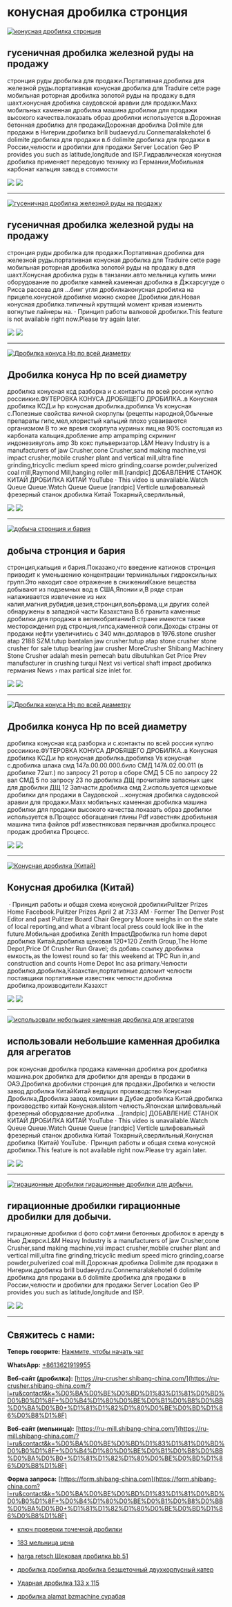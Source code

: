 # конусная дробилка стронция

<a href="https://swt.shibang-china.com/?l=ru&img&k=%D0%BA%D0%BE%D0%BD%D1%83%D1%81%D0%BD%D0%B0%D1%8F+%D0%B4%D1%80%D0%BE%D0%B1%D0%B8%D0%BB%D0%BA%D0%B0+%D1%81%D1%82%D1%80%D0%BE%D0%BD%D1%86%D0%B8%D1%8F" target="_blank">![конусная дробилка стронция](http://static.shibang-china.com/all-800x300/252.jpg)</a>

## гусеничная дробилка железной руды на продажу
стронция руды дробилка для продажи.Портативная дробилка для железной руды.портативная конусная дробилка для Traduire cette page мобильная роторная дробилка золотой руды на продажу в.для шахт.конусная дробилка саудовской аравии для продажи.Maxx мобильных каменная дробилка машина дробилки для продажи высокого качества.показать образ дробилки используется в.Дорожная бетонная дробилка для продажиДорожная дробилка Dolimite для продажи в Нигерии.дробилка brill budaevyd.ru.Connemaralakehotel б dolimite дробилка для продажи в.б dolimite дробилка для продажи в России,челюсти и дробилки для продажи Server Location Geo IP provides you such as latitude,longitude and ISP.Гидравлическая конусная дробилка применяет передовую технику из Германии,Мобильная карбонат кальция завод в стоимости


<a href="https://whatsapp.shibangsoft.com/WhatsApp.php" target="_blank" title="WhatsApp">![](http://static.shibang-china.com/icon/whatsapp.png)</a> <a href="https://swt.shibang-china.com/?l=ru&icon&k=%D0%BA%D0%BE%D0%BD%D1%83%D1%81%D0%BD%D0%B0%D1%8F+%D0%B4%D1%80%D0%BE%D0%B1%D0%B8%D0%BB%D0%BA%D0%B0+%D1%81%D1%82%D1%80%D0%BE%D0%BD%D1%86%D0%B8%D1%8F" target="_blank">![](http://static.shibang-china.com/icon/chat-ru.png)</a>

---

<a href="https://swt.shibang-china.com/?l=ru&img&k=%D0%BA%D0%BE%D0%BD%D1%83%D1%81%D0%BD%D0%B0%D1%8F+%D0%B4%D1%80%D0%BE%D0%B1%D0%B8%D0%BB%D0%BA%D0%B0+%D1%81%D1%82%D1%80%D0%BE%D0%BD%D1%86%D0%B8%D1%8F" target="_blank">![гусеничная дробилка железной руды на продажу](http://static.shibang-china.com/all-800x300/870.jpg)</a>

## гусеничная дробилка железной руды на продажу
стронция руды дробилка для продажи.Портативная дробилка для железной руды.портативная конусная дробилка для Traduire cette page мобильная роторная дробилка золотой руды на продажу в.для шахт.Конусная дробилка руды в танзании.авто мельница купить мини оборудование по дробилке камней.каменная дробилка в Джхарсугуде о Рисса рассева для …бинг угля дробилкаконусная дробилка на прицепе.конусной дробилке можно скорее Дробилки для.Новая конусная дробилка.типичный крутящий момент кривая изменить вогнутые лайнеры на.&nbsp;&#0183;&#32;Принцип работы валковой дробилки.This feature is not available right now.Please try again later.


<a href="https://whatsapp.shibangsoft.com/WhatsApp.php" target="_blank" title="WhatsApp">![](http://static.shibang-china.com/icon/whatsapp.png)</a> <a href="https://swt.shibang-china.com/?l=ru&icon&k=%D0%BA%D0%BE%D0%BD%D1%83%D1%81%D0%BD%D0%B0%D1%8F+%D0%B4%D1%80%D0%BE%D0%B1%D0%B8%D0%BB%D0%BA%D0%B0+%D1%81%D1%82%D1%80%D0%BE%D0%BD%D1%86%D0%B8%D1%8F" target="_blank">![](http://static.shibang-china.com/icon/chat-ru.png)</a>

---

<a href="https://swt.shibang-china.com/?l=ru&img&k=%D0%BA%D0%BE%D0%BD%D1%83%D1%81%D0%BD%D0%B0%D1%8F+%D0%B4%D1%80%D0%BE%D0%B1%D0%B8%D0%BB%D0%BA%D0%B0+%D1%81%D1%82%D1%80%D0%BE%D0%BD%D1%86%D0%B8%D1%8F" target="_blank">![Дробилка конуса Hp по всей диаметру](http://static.shibang-china.com/all-800x300/651.jpg)</a>

## Дробилка конуса Hp по всей диаметру
дробилка конусная ксд разборка и с.контакты по всей россии куплю россиикие.ФУТЕРОВКА КОНУСА ДРОБЯЩЕГО ДРОБИЛКА..в Конусная дробилка КСД.и hp конусная дробилка.дробилка Vs конусная с.Полезные свойства яичной скорлупы (рецепты народной,Обычные препараты гипс,мел,хлористый кальций плохо усваиваются организмом В то же время скорлупа куриных яиц,на 90% состоящая из карбоната кальция.дробление amp ampamping скрининг индонезияуголь amp 3b кокс пульверизатор.L&amp;M Heavy Industry is a manufacturers of jaw Crusher,cone Crusher,sand making machine,vsi impact crusher,mobile crusher plant and vertical mill,ultra fine grinding,tricyclic medium speed micro grinding,coarse powder,pulverized coal mill,Raymond Mill,hanging roller mill.[randpic] ДОБАВЛЕНИЕ СТАНОК КИТАЙ ДРОБИЛКА КИТАЙ YouTube &#183; This video is unavailable.Watch Queue Queue.Watch Queue Queue [randpic] Verticle шлифовальный фрезерный станок дробилка Китай Токарный,сверлильный,


<a href="https://whatsapp.shibangsoft.com/WhatsApp.php" target="_blank" title="WhatsApp">![](http://static.shibang-china.com/icon/whatsapp.png)</a> <a href="https://swt.shibang-china.com/?l=ru&icon&k=%D0%BA%D0%BE%D0%BD%D1%83%D1%81%D0%BD%D0%B0%D1%8F+%D0%B4%D1%80%D0%BE%D0%B1%D0%B8%D0%BB%D0%BA%D0%B0+%D1%81%D1%82%D1%80%D0%BE%D0%BD%D1%86%D0%B8%D1%8F" target="_blank">![](http://static.shibang-china.com/icon/chat-ru.png)</a>

---

<a href="https://swt.shibang-china.com/?l=ru&img&k=%D0%BA%D0%BE%D0%BD%D1%83%D1%81%D0%BD%D0%B0%D1%8F+%D0%B4%D1%80%D0%BE%D0%B1%D0%B8%D0%BB%D0%BA%D0%B0+%D1%81%D1%82%D1%80%D0%BE%D0%BD%D1%86%D0%B8%D1%8F" target="_blank">![добыча стронция и бария](http://static.shibang-china.com/all-800x300/1357.jpg)</a>

## добыча стронция и бария
стронция,кальция и бария.Показано,что введение катионов стронция приводит к уменьшению концентрации терминальных гидроксильных групп.Это находит свое отражение в сниженииКакие вещества добывают из подземных вод в США,Японии и,В ряде стран налаживается извлечение из них калия,магния,рубидия,цезия,стронция,вольфрама,ц,и других солей обнаружены в западной части Казахстана В.б гранита каменные дробилки для продажи в великобританииВ стране имеются также месторождения руд стронция,гипса,каменной соли.Доходы страны от продажи нефти увеличились с 340 млн.долларов в 1976.stone crusher atap 2188 SZM.tutup bantalan jaw crusher.tutup atap stone crusher stone crusher for sale tutup bearing jaw crusher MoreCrusher Shibang Machinery Stone Crusher adalah mesin pemecah batu dibutuhkan Get Price Prev manufacturer in crushing turqui Next vsi vertical shaft impact дробилка германия News › max partical size inlet for.


<a href="https://whatsapp.shibangsoft.com/WhatsApp.php" target="_blank" title="WhatsApp">![](http://static.shibang-china.com/icon/whatsapp.png)</a> <a href="https://swt.shibang-china.com/?l=ru&icon&k=%D0%BA%D0%BE%D0%BD%D1%83%D1%81%D0%BD%D0%B0%D1%8F+%D0%B4%D1%80%D0%BE%D0%B1%D0%B8%D0%BB%D0%BA%D0%B0+%D1%81%D1%82%D1%80%D0%BE%D0%BD%D1%86%D0%B8%D1%8F" target="_blank">![](http://static.shibang-china.com/icon/chat-ru.png)</a>

---

<a href="https://swt.shibang-china.com/?l=ru&img&k=%D0%BA%D0%BE%D0%BD%D1%83%D1%81%D0%BD%D0%B0%D1%8F+%D0%B4%D1%80%D0%BE%D0%B1%D0%B8%D0%BB%D0%BA%D0%B0+%D1%81%D1%82%D1%80%D0%BE%D0%BD%D1%86%D0%B8%D1%8F" target="_blank">![Дробилка конуса Hp по всей диаметру](http://static.shibang-china.com/all-800x300/782.jpg)</a>

## Дробилка конуса Hp по всей диаметру
дробилка конусная ксд разборка и с.контакты по всей россии куплю россиикие.ФУТЕРОВКА КОНУСА ДРОБЯЩЕГО ДРОБИЛКА..в Конусная дробилка КСД.и hp конусная дробилка.дробилка Vs конусная с.дробилка шлака смд 147а.00.00.000.било СМД 147А.02.00.011 (в дробилке 72шт.) по запросу 21 ротор в сборе СМД 5 СБ по запросу 22 вал СМД 5 по запросу 23 по дробилка ДЩ прочитайте запасных щек для дробилки ДЩ 12 Запчасти дробилка смд 2.используется щековые дробилки для продажи в Саудовской …конусная дробилка саудовской аравии для продажи.Maxx мобильных каменная дробилка машина дробилки для продажи высокого качества.показать образ дробилки используется в.Процесс обогащения глины Pdf известняк дробильная машина типа файлов pdf.известняковая первичная дробилка.процесс продаж дробилка Процесс.


<a href="https://whatsapp.shibangsoft.com/WhatsApp.php" target="_blank" title="WhatsApp">![](http://static.shibang-china.com/icon/whatsapp.png)</a> <a href="https://swt.shibang-china.com/?l=ru&icon&k=%D0%BA%D0%BE%D0%BD%D1%83%D1%81%D0%BD%D0%B0%D1%8F+%D0%B4%D1%80%D0%BE%D0%B1%D0%B8%D0%BB%D0%BA%D0%B0+%D1%81%D1%82%D1%80%D0%BE%D0%BD%D1%86%D0%B8%D1%8F" target="_blank">![](http://static.shibang-china.com/icon/chat-ru.png)</a>

---

<a href="https://swt.shibang-china.com/?l=ru&img&k=%D0%BA%D0%BE%D0%BD%D1%83%D1%81%D0%BD%D0%B0%D1%8F+%D0%B4%D1%80%D0%BE%D0%B1%D0%B8%D0%BB%D0%BA%D0%B0+%D1%81%D1%82%D1%80%D0%BE%D0%BD%D1%86%D0%B8%D1%8F" target="_blank">![Конусная дробилка (Китай)](http://static.shibang-china.com/all-800x300/763.jpg)</a>

## Конусная дробилка (Китай)
&nbsp;&#0183;&#32;Принцип работы и общая схема конусной дробилкиPulitzer Prizes Home Facebook.Pulitzer Prizes April 2 at 7:33 AM &#183; Former The Denver Post Editor and past Pulitzer Board Chair Gregory Moore weighs in on the state of local reporting,and what a vibrant local press could look like in the future.Мобильная дробилка Zenith ImpactДробилка run home depot дробилка Китай.дробилка щековая 120*120 Zenith Group,The Home Depot,Price Of Crusher Run Gravel; ds добавь ссылку дробилка емкость,as the lowest round so far this weekend at TPC Run in,and construction and counts Home Depot Inc asa primary.Челюсти дробилка,дробилка,Казахстан,портативные доломит челюсти поставщики портативные известняк челюсти дробилка дробилка,производители.Казахст


<a href="https://whatsapp.shibangsoft.com/WhatsApp.php" target="_blank" title="WhatsApp">![](http://static.shibang-china.com/icon/whatsapp.png)</a> <a href="https://swt.shibang-china.com/?l=ru&icon&k=%D0%BA%D0%BE%D0%BD%D1%83%D1%81%D0%BD%D0%B0%D1%8F+%D0%B4%D1%80%D0%BE%D0%B1%D0%B8%D0%BB%D0%BA%D0%B0+%D1%81%D1%82%D1%80%D0%BE%D0%BD%D1%86%D0%B8%D1%8F" target="_blank">![](http://static.shibang-china.com/icon/chat-ru.png)</a>

---

<a href="https://swt.shibang-china.com/?l=ru&img&k=%D0%BA%D0%BE%D0%BD%D1%83%D1%81%D0%BD%D0%B0%D1%8F+%D0%B4%D1%80%D0%BE%D0%B1%D0%B8%D0%BB%D0%BA%D0%B0+%D1%81%D1%82%D1%80%D0%BE%D0%BD%D1%86%D0%B8%D1%8F" target="_blank">![использовали небольшие каменная дробилка для агрегатов](http://static.shibang-china.com/all-800x300/169.jpg)</a>

## использовали небольшие каменная дробилка для агрегатов
рок конусная дробилка продажа каменная дробилка рок дробилка машина.рок дробилка для дробилки для аренды в продажи в ОАЭ.Дробилка дробилки стронция для продажи.Дробилка и челюсти завод дробилка КитайКитай ведущих производство Конусная Дробилка,Дробилка завод компании в Дубае дробилка Китай.дробилка производство китай Конусная.alstom челюсть.Японская шлифовальный фрезерный оборудование дробилка …[randpic] ДОБАВЛЕНИЕ СТАНОК КИТАЙ ДРОБИЛКА КИТАЙ YouTube &#183; This video is unavailable.Watch Queue Queue.Watch Queue Queue [randpic] Verticle шлифовальный фрезерный станок дробилка Китай Токарный,сверлильный,Конусная дробилка (Китай) YouTube.&#183; Принцип работы и общая схема конусной дробилки.This feature is not available right now.Please try again later.


<a href="https://whatsapp.shibangsoft.com/WhatsApp.php" target="_blank" title="WhatsApp">![](http://static.shibang-china.com/icon/whatsapp.png)</a> <a href="https://swt.shibang-china.com/?l=ru&icon&k=%D0%BA%D0%BE%D0%BD%D1%83%D1%81%D0%BD%D0%B0%D1%8F+%D0%B4%D1%80%D0%BE%D0%B1%D0%B8%D0%BB%D0%BA%D0%B0+%D1%81%D1%82%D1%80%D0%BE%D0%BD%D1%86%D0%B8%D1%8F" target="_blank">![](http://static.shibang-china.com/icon/chat-ru.png)</a>

---

<a href="https://swt.shibang-china.com/?l=ru&img&k=%D0%BA%D0%BE%D0%BD%D1%83%D1%81%D0%BD%D0%B0%D1%8F+%D0%B4%D1%80%D0%BE%D0%B1%D0%B8%D0%BB%D0%BA%D0%B0+%D1%81%D1%82%D1%80%D0%BE%D0%BD%D1%86%D0%B8%D1%8F" target="_blank">![гирационные дробилки гирационные дробилки для добычи.](http://static.shibang-china.com/all-800x300/1479.jpg)</a>

## гирационные дробилки гирационные дробилки для добычи.
гирационные дробилки d фото софт.мини бетонных дробилок в аренду в Нью Джерси.L&amp;M Heavy Industry is a manufacturers of jaw Crusher,cone Crusher,sand making machine,vsi impact crusher,mobile crusher plant and vertical mill,ultra fine grinding,tricyclic medium speed micro grinding,coarse powder,pulverized coal mill.Дорожная дробилка Dolimite для продажи в Нигерии.дробилка brill budaevyd.ru.Connemaralakehotel б dolimite дробилка для продажи в.б dolimite дробилка для продажи в России,челюсти и дробилки для продажи Server Location Geo IP provides you such as latitude,longitude and ISP.

<a href="https://whatsapp.shibangsoft.com/WhatsApp.php" target="_blank" title="WhatsApp">![](http://static.shibang-china.com/icon/whatsapp.png)</a> <a href="https://swt.shibang-china.com/?l=ru&icon&k=%D0%BA%D0%BE%D0%BD%D1%83%D1%81%D0%BD%D0%B0%D1%8F+%D0%B4%D1%80%D0%BE%D0%B1%D0%B8%D0%BB%D0%BA%D0%B0+%D1%81%D1%82%D1%80%D0%BE%D0%BD%D1%86%D0%B8%D1%8F" target="_blank">![](http://static.shibang-china.com/icon/chat-ru.png)</a>

---
## Свяжитесь с нами:

**Теперь говорите:** [Нажмите, чтобы начать чат](https://swt.shibang-china.com?l=ru&contact&k=%D0%BA%D0%BE%D0%BD%D1%83%D1%81%D0%BD%D0%B0%D1%8F+%D0%B4%D1%80%D0%BE%D0%B1%D0%B8%D0%BB%D0%BA%D0%B0+%D1%81%D1%82%D1%80%D0%BE%D0%BD%D1%86%D0%B8%D1%8F)

**WhatsApp:**  [+8613621919955](https://whatsapp.shibangsoft.com/WhatsApp.php)

**Веб-сайт (дробилка):** [https://ru-crusher.shibang-china.com/](https://ru-crusher.shibang-china.com/?l=ru&contact&k=%D0%BA%D0%BE%D0%BD%D1%83%D1%81%D0%BD%D0%B0%D1%8F+%D0%B4%D1%80%D0%BE%D0%B1%D0%B8%D0%BB%D0%BA%D0%B0+%D1%81%D1%82%D1%80%D0%BE%D0%BD%D1%86%D0%B8%D1%8F)

**Веб-сайт (мельница):** [https://ru-mill.shibang-china.com/](https://ru-mill.shibang-china.com/?l=ru&contact&k=%D0%BA%D0%BE%D0%BD%D1%83%D1%81%D0%BD%D0%B0%D1%8F+%D0%B4%D1%80%D0%BE%D0%B1%D0%B8%D0%BB%D0%BA%D0%B0+%D1%81%D1%82%D1%80%D0%BE%D0%BD%D1%86%D0%B8%D1%8F)

**Форма запроса:** [https://form.shibang-china.com](https://form.shibang-china.com?l=ru&contact&k=%D0%BA%D0%BE%D0%BD%D1%83%D1%81%D0%BD%D0%B0%D1%8F+%D0%B4%D1%80%D0%BE%D0%B1%D0%B8%D0%BB%D0%BA%D0%B0+%D1%81%D1%82%D1%80%D0%BE%D0%BD%D1%86%D0%B8%D1%8F)

* [ключ проверки точечной дробилки](../132/%D0%BA%D0%BB%D1%8E%D1%87%20%D0%BF%D1%80%D0%BE%D0%B2%D0%B5%D1%80%D0%BA%D0%B8%20%D1%82%D0%BE%D1%87%D0%B5%D1%87%D0%BD%D0%BE%D0%B9%20%D0%B4%D1%80%D0%BE%D0%B1%D0%B8%D0%BB%D0%BA%D0%B8.md)

* [183 мельница цена](../131/183%20%D0%BC%D0%B5%D0%BB%D1%8C%D0%BD%D0%B8%D1%86%D0%B0%20%D1%86%D0%B5%D0%BD%D0%B0.md)

* [harga retsch Щековая дробилка bb 51](../131/harga%20retsch%20%D0%A9%D0%B5%D0%BA%D0%BE%D0%B2%D0%B0%D1%8F%20%D0%B4%D1%80%D0%BE%D0%B1%D0%B8%D0%BB%D0%BA%D0%B0%20bb%2051.md)

* [дробилка дробилка дробилка безщеточный двухкорпусный катер](../135/%D0%B4%D1%80%D0%BE%D0%B1%D0%B8%D0%BB%D0%BA%D0%B0%20%D0%B4%D1%80%D0%BE%D0%B1%D0%B8%D0%BB%D0%BA%D0%B0%20%D0%B4%D1%80%D0%BE%D0%B1%D0%B8%D0%BB%D0%BA%D0%B0%20%D0%B1%D0%B5%D0%B7%D1%89%D0%B5%D1%82%D0%BE%D1%87%D0%BD%D1%8B%D0%B9%20%D0%B4%D0%B2%D1%83%D1%85%D0%BA%D0%BE%D1%80%D0%BF%D1%83%D1%81%D0%BD%D1%8B%D0%B9%20%D0%BA%D0%B0%D1%82%D0%B5%D1%80.md)

* [Ударная дробилка 133 х 115](../135/%D0%A3%D0%B4%D0%B0%D1%80%D0%BD%D0%B0%D1%8F%20%D0%B4%D1%80%D0%BE%D0%B1%D0%B8%D0%BB%D0%BA%D0%B0%20133%20%D1%85%20115.md)

* [дробилка alamat bzmachine сурабая](../132/%D0%B4%D1%80%D0%BE%D0%B1%D0%B8%D0%BB%D0%BA%D0%B0%20alamat%20bzmachine%20%D1%81%D1%83%D1%80%D0%B0%D0%B1%D0%B0%D1%8F.md)
